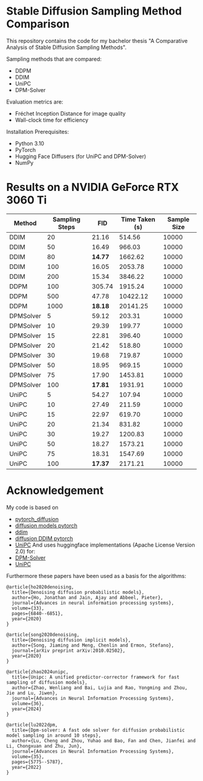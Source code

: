 # Stable Diffusion Sampling Method Comparison
This repository contains the code for my bachelor thesis "A Comparative Analysis of Stable Diffusion Sampling Methods".

Sampling methods that are compared:
* DDPM
* DDIM
* UniPC
* DPM-Solver

Evaluation metrics are:
* Fréchet Inception Distance for image quality
* Wall-clock time for efficiency

Installation Prerequisites:
* Python 3.10
* PyTorch
* Hugging Face Diffusers (for UniPC and DPM-Solver)
* NumPy

# Results on a NVIDIA GeForce RTX 3060 Ti
| **Method**  | **Sampling Steps** | **FID**  | **Time Taken (s)** | **Sample Size** |
|-------------|--------------------|----------|--------------------|-----------------|
| DDIM        | 20                 | 21.16    | 514.56             | 10000           |
| DDIM        | 50                 | 16.49    | 966.03             | 10000           |
| DDIM        | 80                 | **14.77**| 1662.62            | 10000           |
| DDIM        | 100                | 16.05    | 2053.78            | 10000           |
| DDIM        | 200                | 15.34    | 3846.22            | 10000           |
| DDPM        | 100                | 305.74   | 1915.24            | 10000           |
| DDPM        | 500                | 47.78    | 10422.12           | 10000           |
| DDPM        | 1000               | **18.18**| 20141.25           | 10000           |
| DPMSolver   | 5                  | 59.12    | 203.31             | 10000           |
| DPMSolver   | 10                 | 29.39    | 199.77             | 10000           |
| DPMSolver   | 15                 | 22.81    | 396.40             | 10000           |
| DPMSolver   | 20                 | 21.42    | 518.80             | 10000           |
| DPMSolver   | 30                 | 19.68    | 719.87             | 10000           |
| DPMSolver   | 50                 | 18.95    | 969.15             | 10000           |
| DPMSolver   | 75                 | 17.90    | 1453.81            | 10000           |
| DPMSolver   | 100                | **17.81**| 1931.91            | 10000           |
| UniPC       | 5                  | 54.27    | 107.94             | 10000           |
| UniPC       | 10                 | 27.49    | 211.59             | 10000           |
| UniPC       | 15                 | 22.97    | 619.70             | 10000           |
| UniPC       | 20                 | 21.34    | 831.82             | 10000           |
| UniPC       | 30                 | 19.27    | 1200.83            | 10000           |
| UniPC       | 50                 | 18.27    | 1573.21            | 10000           |
| UniPC       | 75                 | 18.31    | 1547.69            | 10000           |
| UniPC       | 100                | **17.37**| 2171.21            | 10000           |

# Acknowledgement

My code is based on 
* [pytorch_diffusion](https://github.com/pesser/pytorch_diffusion)
* [diffusion models pytorch](https://github.com/dome272/Diffusion-Models-pytorch/)
* [ddim](https://github.com/ermongroup/ddim)
* [diffusion DDIM pytorch](https://github.com/Alokia/diffusion-DDIM-pytorch)
* [UniPC](https://github.com/wl-zhao/UniPC)
And uses huggingface implementations (Apache License Version 2.0) for:
* [DPM-Solver](https://huggingface.co/docs/diffusers/en/api/schedulers/multistep_dpm_solver)
* [UniPC](https://huggingface.co/docs/diffusers/en/api/schedulers/unipc)

Furthermore these papers have been used as a basis for the algorithms:
```
@article{ho2020denoising,
  title={Denoising diffusion probabilistic models},
  author={Ho, Jonathan and Jain, Ajay and Abbeel, Pieter},
  journal={Advances in neural information processing systems},
  volume={33},
  pages={6840--6851},
  year={2020}
}
```
```
@article{song2020denoising,
  title={Denoising diffusion implicit models},
  author={Song, Jiaming and Meng, Chenlin and Ermon, Stefano},
  journal={arXiv preprint arXiv:2010.02502},
  year={2020}
}
```
```
@article{zhao2024unipc,
  title={Unipc: A unified predictor-corrector framework for fast sampling of diffusion models},
  author={Zhao, Wenliang and Bai, Lujia and Rao, Yongming and Zhou, Jie and Lu, Jiwen},
  journal={Advances in Neural Information Processing Systems},
  volume={36},
  year={2024}
}
```
```
@article{lu2022dpm,
  title={Dpm-solver: A fast ode solver for diffusion probabilistic model sampling in around 10 steps},
  author={Lu, Cheng and Zhou, Yuhao and Bao, Fan and Chen, Jianfei and Li, Chongxuan and Zhu, Jun},
  journal={Advances in Neural Information Processing Systems},
  volume={35},
  pages={5775--5787},
  year={2022}
}
```
